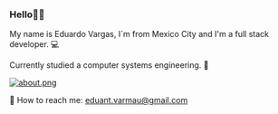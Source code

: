 ### Hello👋🏼

My name is Eduardo Vargas, I´m from Mexico City and I'm a full stack developer. 💻

Currently studied a computer systems engineering. 👾


[![about.png](https://i.postimg.cc/8zzKcCMQ/about.png)](https://postimg.cc/zV4SP8x0)

📧 How to reach me: eduant.varmau@gmail.com




<!--
**DevNight98/DevNight98** is a ✨ _special_ ✨ repository because its `README.md` (this file) appears on your GitHub profile.

Here are some ideas to get you started:


- 🔭 I’m currently working on ...
- 🌱 I’m currently learning ...
- 👯 I’m looking to collaborate on ...
- 🤔 I’m looking for help with ...
- 💬 Ask me about ...
- 📫 How to reach me: ...
- 😄 Pronouns: ...
- ⚡ Fun fact: ...
-->
